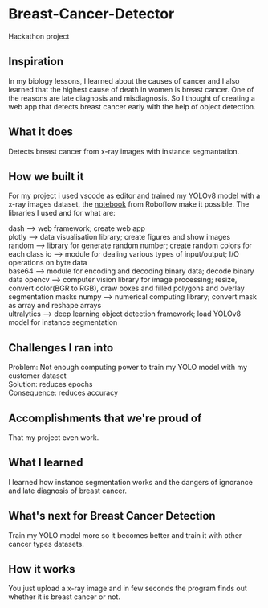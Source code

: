 # Breast-Cancer-Detector
Hackathon project

## Inspiration
In my biology lessons, I learned about the causes of cancer and I also learned that the highest cause of death in women is breast cancer. One of the reasons are late diagnosis and misdiagnosis. So I thought of creating a web app that detects breast cancer early with the help of object detection.

## What it does
Detects breast cancer from x-ray images with instance segmantation.

## How we built it
For my project i used vscode as editor and trained my YOLOv8 model with a x-ray images dataset, the [notebook](https://colab.research.google.com/github/roboflow-ai/notebooks/blob/main/notebooks/train-yolov8-instance-segmentation-on-custom-dataset.ipynb#scrollTo=D2YkphuiaE7_) from Roboflow make it possible. The libraries I used and for what are:  

dash --> web framework; create web app  
plotly --> data visualisation library; create figures and show images  
random --> library for generate random number; create random colors for each class 
io --> module for dealing various types of input/output;  I/O operations on byte data    
base64 --> module for encoding and decoding binary data; decode binary data
opencv --> computer vision library for image processing; resize, convert color(BGR to RGB), draw boxes and filled polygons and overlay segmentation masks
numpy --> numerical computing library; convert mask as array and reshape arrays  
ultralytics --> deep learning object detection framework; load YOLOv8 model for instance segmentation

## Challenges I ran into
Problem: Not enough computing power to train my YOLO model with my customer dataset  
Solution: reduces epochs  
Consequence: reduces accuracy  

## Accomplishments that we're proud of
That my project even work.

## What I learned
I learned how instance segmentation works and the dangers of ignorance and late diagnosis of breast cancer.

## What's next for Breast Cancer Detection
Train my YOLO model more so it becomes better and train it with other cancer types datasets.

## How it works
You just upload a x-ray image and in few seconds the program finds out whether it is breast cancer or not.
